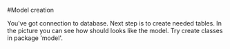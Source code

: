 #Model creation

You've got connection to database. Next step is to create needed tables.
In the picture you can see how should looks like the model. Try create classes in package 'model'.
